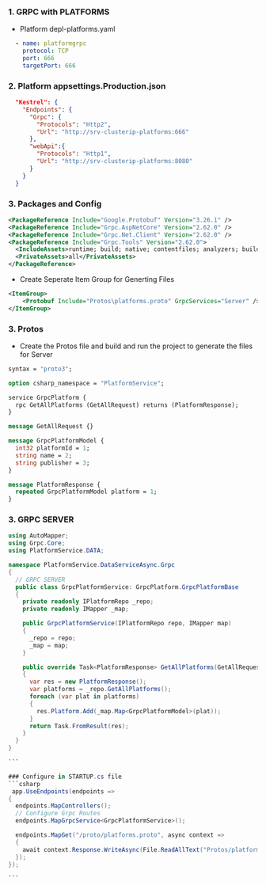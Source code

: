 
### 1. GRPC with PLATFORMS
- Platform depl-platforms.yaml
```yml
  - name: platformgrpc
    protocol: TCP
    port: 666
    targetPort: 666
```
### 2. Platform appsettings.Production.json
```json
  "Kestrel": {
    "Endpoints": {
      "Grpc": {
        "Protocols": "Http2",
        "Url": "http://srv-clusterip-platforms:666"
      },
      "webApi":{
        "Protocols": "Http1",
        "Url": "http://srv-clusterip-platforms:8080"
      }
    }
  }
```
### 3. Packages and Config
```xml
<PackageReference Include="Google.Protobuf" Version="3.26.1" />
<PackageReference Include="Grpc.AspNetCore" Version="2.62.0" />
<PackageReference Include="Grpc.Net.Client" Version="2.62.0" />
<PackageReference Include="Grpc.Tools" Version="2.62.0">
  <IncludeAssets>runtime; build; native; contentfiles; analyzers; buildtransitive</IncludeAssets>
  <PrivateAssets>all</PrivateAssets>
</PackageReference>
```
- Create Seperate Item Group for Generting Files
```xml
<ItemGroup>
    <Protobuf Include="Protos\platforms.proto" GrpcServices="Server" />
</ItemGroup>
```

### 3. Protos
- Create the Protos file and build and run the project to generate the files for Server
```proto
syntax = "proto3";

option csharp_namespace = "PlatformService";

service GrpcPlatform {
  rpc GetAllPlatforms (GetAllRequest) returns (PlatformResponse);
}

message GetAllRequest {}

message GrpcPlatformModel {
  int32 platformId = 1;
  string name = 2;
  string publisher = 3;
}

message PlatformResponse {
  repeated GrpcPlatformModel platform = 1;
}
```

### 3. GRPC SERVER

````csharp
using AutoMapper;
using Grpc.Core;
using PlatformService.DATA;

namespace PlatformService.DataServiceAsync.Grpc
{
  // GRPC SERVER
  public class GrpcPlatformService: GrpcPlatform.GrpcPlatformBase
  {
    private readonly IPlatformRepo _repo;
    private readonly IMapper _map;

    public GrpcPlatformService(IPlatformRepo repo, IMapper map)
    {
      _repo = repo;
      _map = map;
    }

    public override Task<PlatformResponse> GetAllPlatforms(GetAllRequest req, ServerCallContext context)
    {
      var res = new PlatformResponse();
      var platforms = _repo.GetAllPlatforms();
      foreach (var plat in platforms)
      {
        res.Platform.Add(_map.Map<GrpcPlatformModel>(plat));
      }
      return Task.FromResult(res);
    }
  }
}

```

### Configure in STARTUP.cs file
```csharp
 app.UseEndpoints(endpoints =>
{
  endpoints.MapControllers();
  // Configure Grpc Routes
  endpoints.MapGrpcService<GrpcPlatformService>();

  endpoints.MapGet("/proto/platforms.proto", async context =>
  {
    await context.Response.WriteAsync(File.ReadAllText("Protos/platforms.proto"));
  });
});

```


